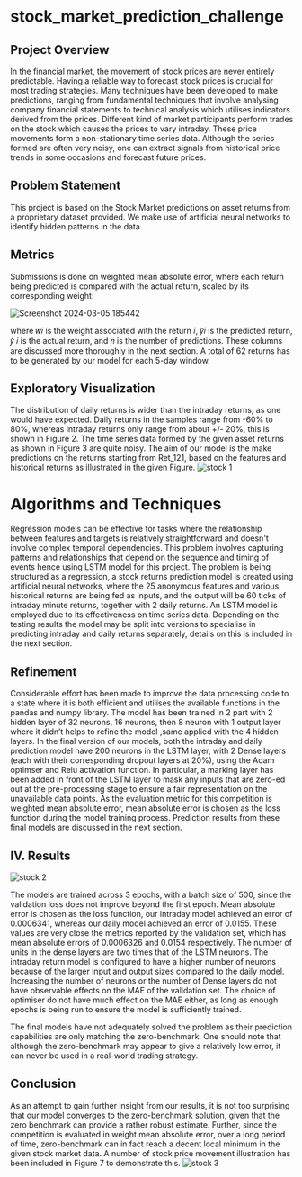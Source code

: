 # stock_market_prediction_challenge
## Project Overview
In the financial market, the movement of stock prices are never entirely predictable. Having a reliable 
way to forecast stock prices is crucial for most trading strategies. Many techniques have been 
developed to make predictions, ranging from fundamental techniques that involve analysing 
company financial statements to technical analysis which utilises indicators derived from the prices. 
Different kind of market participants perform trades on the stock which causes the prices to vary 
intraday. These price movements form a non-stationary time series data. Although the series formed 
are often very noisy, one can extract signals from historical price trends in some occasions and 
forecast future prices. 

## Problem Statement 
This project is based on the Stock Market predictions on asset returns from a proprietary dataset 
provided. We make use of artificial neural networks to identify hidden patterns in the data. 

## Metrics
Submissions is done on weighted mean absolute error, where each return being predicted is 
compared with the actual return, scaled by its corresponding weight: 


![Screenshot 2024-03-05 185442](https://github.com/ahmedali1102/stock_market_prediction_challenge/assets/162327449/0f82ff4f-7da8-4c44-aa91-300f8b8dac37)


where 𝑤𝑖 is the weight associated with the return 𝑖, 𝑦̂𝑖 is the predicted return, 𝑦̂ 𝑖 is the actual return, 
and 𝑛 is the number of predictions. These columns are discussed more thoroughly in the next 
section. A total of 62 returns has to be generated by our model for each 5-day window. 

## Exploratory Visualization 
The distribution of daily returns is wider than the intraday returns, as one would have expected. Daily 
returns in the samples range from -60% to 80%, whereas intraday returns only range from about +/-
20%, this is shown in Figure 2. 
The time series data formed by the given asset returns as shown in Figure 3 are quite noisy. The aim 
of our model is the make predictions on the returns starting from Ret_121, based on the features and historical returns as illustrated in the given Figure.
![stock 1](https://github.com/ahmedali1102/stock_market_prediction_challenge/assets/162327449/332f1bd4-d2a9-40a9-ab59-6d72476a5bc3)

# Algorithms and Techniques 
Regression models can be effective for tasks where the relationship between features and targets is 
relatively straightforward and doesn't involve complex temporal dependencies. This problem involves 
capturing patterns and relationships that depend on the sequence and timing of events hence using 
LSTM model for this project.
The problem is being structured as a regression, a stock returns prediction model is created using 
artificial neural networks, where the 25 anonymous features and various historical returns are being 
fed as inputs, and the output will be 60 ticks of intraday minute returns, together with 2 daily 
returns. An LSTM model is employed due to its effectiveness on time series data. Depending on the 
testing results the model may be split into versions to specialise in predicting intraday and daily 
returns separately, details on this is included in the next section.

## Refinement 
Considerable effort has been made to improve the data processing code to a state where it is both 
efficient and utilises the available functions in the pandas and numpy library. The model has been 
trained in 2 part with 2 hidden layer of 32 neurons, 16 neurons, then 8 neuron with 1 output layer 
where it didn’t helps to refine the model ,same applied with the 4 hidden layers. 
In the final version of our models, both the intraday and daily prediction model have 200 neurons in 
the LSTM layer, with 2 Dense layers (each with their corresponding dropout layers at 20%), using the 
Adam optimser and Relu activation function. In particular, a marking layer has been added in front of 
the LSTM layer to mask any inputs that are zero-ed out at the pre-processing stage to ensure a fair 
representation on the unavailable data points. As the evaluation metric for this competition is 
weighted mean absolute error, mean absolute error is chosen as the loss function during the model 
training process. Prediction results from these final models are discussed in the next section.

## IV. Results
![stock 2](https://github.com/ahmedali1102/stock_market_prediction_challenge/assets/162327449/60879fbc-7b9f-4077-a7c3-8f2bf3682341)

The models are trained across 3 epochs, with a batch size of 500, since the validation loss does not 
improve beyond the first epoch. Mean absolute error is chosen as the loss function, our intraday 
model achieved an error of 0.0006341, whereas our daily model achieved an error of 0.0155. These 
values are very close the metrics reported by the validation set, which has mean absolute errors of 0.0006326 and 0.0154 respectively. 
The number of units in the dense layers are two times that of the LSTM neurons. The intraday return 
model is configured to have a higher number of neurons because of the larger input and output sizes 
compared to the daily model. Increasing the number of neurons or the number of Dense layers do 
not have observable effects on the MAE of the validation set. The choice of optimiser do not have 
much effect on the MAE either, as long as enough epochs is being run to ensure the model is 
sufficiently trained.

The final models have not adequately solved the problem as their prediction capabilities are only 
matching the zero-benchmark. One should note that although the zero-benchmark may appear to 
give a relatively low error, it can never be used in a real-world trading strategy.

## Conclusion
As an attempt to gain further insight from our results, it is not too surprising that our model 
converges to the zero-benchmark solution, given that the zero benchmark can provide a rather 
robust estimate. Further, since the competition is evaluated in weight mean absolute error, over a 
long period of time, zero-benchmark can in fact reach a decent local minimum in the given stock 
market data. A number of stock price movement illustration has been included in Figure 7 to 
demonstrate this.
![stock 3](https://github.com/ahmedali1102/stock_market_prediction_challenge/assets/162327449/c14c6bdd-28f8-4fe6-b844-bb78beeb0d4f)
